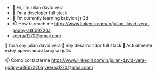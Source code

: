 - 👋 Hi, I’m julian david vera
- 👀 I’m a developer  full stack 
- 🌱 I’m currently learning babylon js 3d
- 📫 How to reach me https://www.linkedin.com/in/julian-david-vera-godoy-a86b9220a
- veeraa1270@gmail.com

<!---
 ✨ 
look at my projects and learn a little more about my work✨
--->



👋 hola soy julian david vera
👀 Soy desarrollador full stack 
🌱 Actualmente estoy aprendiendo babylon js 3d

📫 Como contactarme https://www.linkedin.com/in/julian-david-vera-godoy-a86b9220a
veeraa1270@gmail.com
